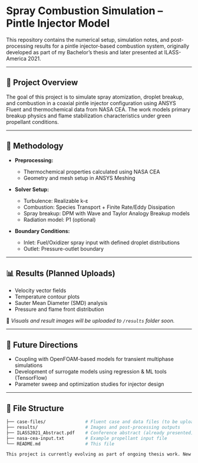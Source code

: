 # Spray Combustion Simulation – Pintle Injector Model

This repository contains the numerical setup, simulation notes, and post-processing results for a pintle injector-based combustion system, originally developed as part of my Bachelor’s thesis and later presented at ILASS-America 2021.

---

## 🧪 Project Overview

The goal of this project is to simulate spray atomization, droplet breakup, and combustion in a coaxial pintle injector configuration using ANSYS Fluent and thermochemical data from NASA CEA. The work models primary breakup physics and flame stabilization characteristics under green propellant conditions.

---

## 🔧 Methodology

- **Preprocessing:**
  - Thermochemical properties calculated using NASA CEA
  - Geometry and mesh setup in ANSYS Meshing

- **Solver Setup:**
  - Turbulence: Realizable k-ε
  - Combustion: Species Transport + Finite Rate/Eddy Dissipation
  - Spray breakup: DPM with Wave and Taylor Analogy Breakup models
  - Radiation model: P1 (optional)
  
- **Boundary Conditions:**
  - Inlet: Fuel/Oxidizer spray input with defined droplet distributions
  - Outlet: Pressure-outlet boundary

---

## 📊 Results (Planned Uploads)

- Velocity vector fields  
- Temperature contour plots  
- Sauter Mean Diameter (SMD) analysis  
- Pressure and flame front distribution

📌 *Visuals and result images will be uploaded to `/results` folder soon.*

---

## 🧠 Future Directions

- Coupling with OpenFOAM-based models for transient multiphase simulations  
- Development of surrogate models using regression & ML tools (TensorFlow)  
- Parameter sweep and optimization studies for injector design

---

## 📄 File Structure

```bash
├── case-files/               # Fluent case and data files (to be uploaded)
├── results/                  # Images and post-processing outputs
├── ILASS2021_Abstract.pdf    # Conference abstract (already presented)
├── nasa-cea-input.txt        # Example propellant input file
└── README.md                 # This file

This project is currently evolving as part of ongoing thesis work. New results and configurations will be uploaded soon.
